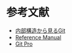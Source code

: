 # 参考文献

* [内部構造から見るGit](https://qiita.com/a-suenami/items/8a947053c96475b57fc0)
* [Reference Manual](https://git-scm.com/docs)
* [Git Pro](https://git-scm.com/book/en/v2)
